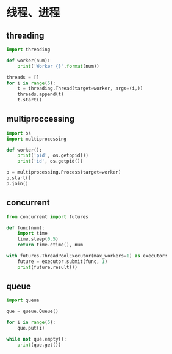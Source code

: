 # 线程、进程

## threading

```python
import threading

def worker(num):
    print('Worker {}'.format(num))

threads = []
for i in range(5):
    t = threading.Thread(target=worker, args=(i,))
    threads.append(t)
    t.start()
```

## multiproccessing

```python
import os
import multiprocessing

def worker():
    print('pid', os.getppid())
    print('id', os.getpid())

p = multiprocessing.Process(target=worker)
p.start()
p.join()
```

## concurrent

```python
from concurrent import futures

def func(num):
    import time
    time.sleep(0.5)
    return time.ctime(), num

with futures.ThreadPoolExecutor(max_workers=1) as executor:
    future = executor.submit(func, 1)
    print(future.result())
```

## queue

```python
import queue

que = queue.Queue()

for i in range(5):
    que.put(i)

while not que.empty():
    print(que.get())
```
